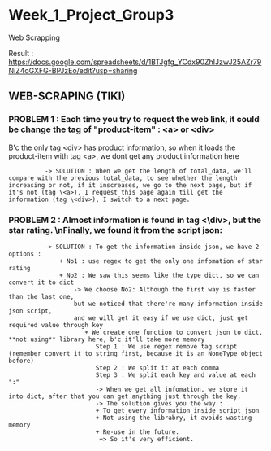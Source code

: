 # Week_1_Project_Group3
Web Scrapping

Result : https://docs.google.com/spreadsheets/d/1BTJgfg_YCdx90ZhIJzwJ25AZr79NiZ4oGXFG-BPJzEo/edit?usp=sharing


## WEB-SCRAPING (TIKI)


### PROBLEM 1 : Each time you try to request the web link, it could be change the tag of "product-item" : \<a> or \<div>

 B'c the only tag \<div> has product information, so when it loads the product-item with tag \<a>, we dont get any product information here

              -> SOLUTION : When we get the length of total_data, we'll compare with the previous total_data, to see whether the length increasing or not, if it inscreases, we go to the next page, but if it's not (tag \<a>), I request this page again till get the information (tag \<div>), I switch to a next page.

### PROBLEM 2 : Almost information is found in tag <\div>, but the star rating. \nFinally, we found it from the script json:

              -> SOLUTION : To get the information inside json, we have 2 options : 
                  + No1 : use regex to get the only one infomation of star rating
                  + No2 : We saw this seems like the type dict, so we can convert it to dict
                      -> We choose No2: Although the first way is faster than the last one, 
                      but we noticed that there're many information inside json script, 
                      and we will get it easy if we use dict, just get required value through key
                         + We create one function to convert json to dict, **not using** library here, b'c it'll take more memory
                            Step 1 : We use regex remove tag script (remember convert it to string first, because it is an NoneType object before)
                            Step 2 : We split it at each comma
                            Step 3 : We split each key and value at each ":"
                            -> When we get all infomation, we store it into dict, after that you can get anything just through the key.
                            -> The solution gives you the way :
                            + To get every information inside script json 
                            + Not using the librabry, it avoids wasting memory
                            + Re-use in the future. 
                             => So it's very efficient. 
